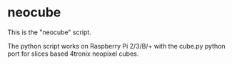 # neocube

This is the "neocube" script.

The python script works on Raspberry Pi 2/3/B/+ with the cube.py python port for slices based 4tronix neopixel cubes.

